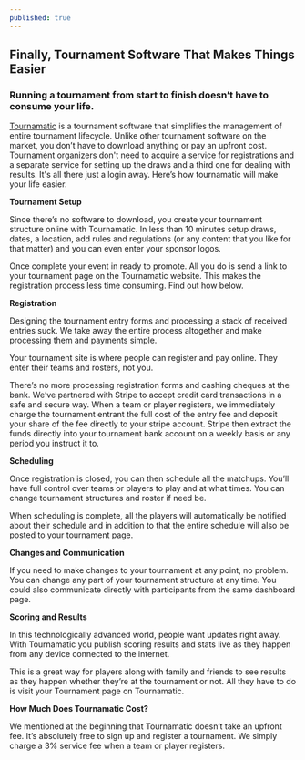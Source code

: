 ```yaml
---
published: true
---
```


## Finally, Tournament Software That Makes Things Easier
 
### Running a tournament from start to finish doesn’t have to consume your life.
 
[Tournamatic](https://www.tournamatic.com "Tournamatic") is a tournament software that simplifies the management of entire tournament lifecycle. Unlike other tournament software on the market, you don’t have to download anything or pay an upfront cost. Tournament organizers don't need to acquire a service for registrations and a separate service for setting up the draws and a third one for dealing with results. It's all there just a login away.
Here’s how tournamatic will make your life easier.


**Tournament Setup**

Since there’s no software to download, you create your tournament structure online with Tournamatic. In less than 10 minutes setup draws, dates, a location, add rules and regulations (or any content that you like for that matter) and you can even enter your sponsor logos. 

Once complete your event in ready to promote. All you do is send a link to your tournament page on the Tournamatic website. This makes the registration process less time consuming. Find out how below.

**Registration**

Designing the tournament entry forms and processing a stack of received entries suck. We take away the entire process altogether and make processing them and payments simple.

Your tournament site is where people can register and pay online. They enter their teams and rosters, not you.

There’s no more processing registration forms and cashing cheques at the bank. We’ve partnered with Stripe to accept credit card transactions in a safe and secure way. When a team or player registers, we immediately charge the tournament entrant the full cost of the entry fee and deposit your share of the fee directly to your stripe account. Stripe then extract the funds directly into your tournament bank account on a weekly basis or any period you instruct it to.

**Scheduling**

Once registration is closed, you can then schedule all the matchups. You’ll have full control over teams or players to play and at what times. You can change tournament structures and roster if need be.

When scheduling is complete, all the players will automatically be notified about their schedule and in addition to that the entire schedule will also be posted to your tournament page.

**Changes and Communication**

If you need to make changes to your tournament at any point, no problem. You can change any part of your tournament structure at any time. You could also communicate directly with participants from the same dashboard page.

**Scoring and Results**

In this technologically advanced world, people want updates right away. With Tournamatic you publish scoring results and stats live as they happen from any device connected to the internet. 

This is a great way for players along with family and friends to see results as they happen whether they’re at the tournament or not. All they have to do is visit your Tournament page on Tournamatic. 

**How Much Does Tournamatic Cost?**

We mentioned at the beginning that Tournamatic doesn’t take an upfront fee. It’s absolutely free to sign up and register a tournament. We simply charge a 3% service fee when a team or player registers.